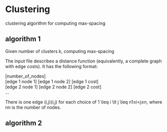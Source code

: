 # Clustering
clustering algorithm for computing max-spacing 

## algorithm 1  
Given number of clusters k, computing max-spacing  

The input file describes a distance function (equivalently, a complete graph with edge costs).  It has the following format:  

[number_of_nodes]  
[edge 1 node 1] [edge 1 node 2] [edge 1 cost]  
[edge 2 node 1] [edge 2 node 2] [edge 2 cost]  
...  

There is one edge (i,j)(i,j) for each choice of 1 \leq i \lt j \leq n1≤i<j≤n, where nn is the number of nodes.  

## algorithm 2
